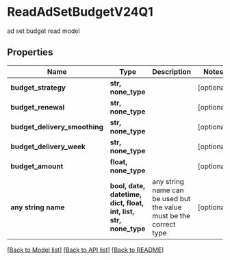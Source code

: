 # ReadAdSetBudgetV24Q1

ad set budget read model

## Properties
Name | Type | Description | Notes
------------ | ------------- | ------------- | -------------
**budget_strategy** | **str, none_type** |  | [optional] 
**budget_renewal** | **str, none_type** |  | [optional] 
**budget_delivery_smoothing** | **str, none_type** |  | [optional] 
**budget_delivery_week** | **str, none_type** |  | [optional] 
**budget_amount** | **float, none_type** |  | [optional] 
**any string name** | **bool, date, datetime, dict, float, int, list, str, none_type** | any string name can be used but the value must be the correct type | [optional]

[[Back to Model list]](../README.md#documentation-for-models) [[Back to API list]](../README.md#documentation-for-api-endpoints) [[Back to README]](../README.md)


